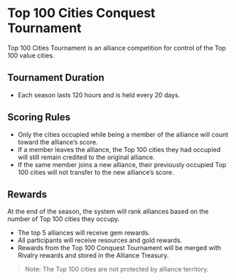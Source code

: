 # Top 100 Cities Conquest Tournament

Top 100 Cities Tournament is an alliance competition for control of the Top 100 value cities.

## Tournament Duration
- Each season lasts 120 hours and is held every 20 days.

## Scoring Rules  
- Only the cities occupied while being a member of the alliance will count toward the alliance’s score.  
- If a member leaves the alliance, the Top 100 cities they had occupied will still remain credited to the original alliance.  
- If the same member joins a new alliance, their previously occupied Top 100 cities will not transfer to the new alliance’s score.  

## Rewards
At the end of the season, the system will rank alliances based on the number of Top 100 cities they occupy.

- The top 5 alliances will receive gem rewards.
- All participants will receive resources and gold rewards.
- Rewards from the Top 100 Conquest Tournament will be merged with Rivalry rewards and stored in the Alliance Treasury.

> Note: The Top 100 cities are not protected by alliance territory.
